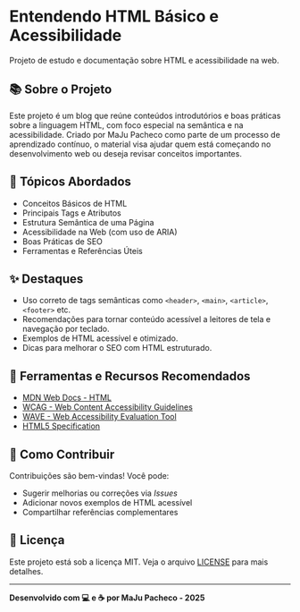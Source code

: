 # Entendendo HTML Básico e Acessibilidade

Projeto de estudo e documentação sobre HTML e acessibilidade na web.

## 📚 Sobre o Projeto

Este projeto é um blog que reúne conteúdos introdutórios e boas práticas sobre a linguagem HTML, com foco especial na semântica e na acessibilidade. Criado por MaJu Pacheco como parte de um processo de aprendizado contínuo, o material visa ajudar quem está começando no desenvolvimento web ou deseja revisar conceitos importantes.

## 📌 Tópicos Abordados

- Conceitos Básicos de HTML
- Principais Tags e Atributos
- Estrutura Semântica de uma Página
- Acessibilidade na Web (com uso de ARIA)
- Boas Práticas de SEO
- Ferramentas e Referências Úteis

## ✨ Destaques

- Uso correto de tags semânticas como `<header>`, `<main>`, `<article>`, `<footer>` etc.
- Recomendações para tornar conteúdo acessível a leitores de tela e navegação por teclado.
- Exemplos de HTML acessível e otimizado.
- Dicas para melhorar o SEO com HTML estruturado.

## 🧰 Ferramentas e Recursos Recomendados

- [MDN Web Docs - HTML](https://developer.mozilla.org/pt-BR/docs/Web/HTML)
- [WCAG - Web Content Accessibility Guidelines](https://www.w3.org/WAI/WCAG21/quickref/)
- [WAVE - Web Accessibility Evaluation Tool](https://wave.webaim.org/)
- [HTML5 Specification](https://html.spec.whatwg.org/)

## 🚀 Como Contribuir

Contribuições são bem-vindas! Você pode:

- Sugerir melhorias ou correções via _Issues_
- Adicionar novos exemplos de HTML acessível
- Compartilhar referências complementares

## 📄 Licença

Este projeto está sob a licença MIT. Veja o arquivo [LICENSE](LICENSE) para mais detalhes.

---

**Desenvolvido com 💻 e ☕ por MaJu Pacheco - 2025**
